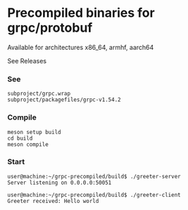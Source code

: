# Precompiled binaries for grpc/protobuf
Available for architectures x86_64, armhf, aarch64

See Releases

### See 
```
subproject/grpc.wrap
subproject/packagefiles/grpc-v1.54.2
```

### Compile
``` 
meson setup build
cd build
meson compile
```

### Start
```
user@machine:~/grpc-precompiled/build$ ./greeter-server
Server listening on 0.0.0.0:50051
```

```
user@machine:~/grpc-precompiled/build$ ./greeter-client
Greeter received: Hello world
```